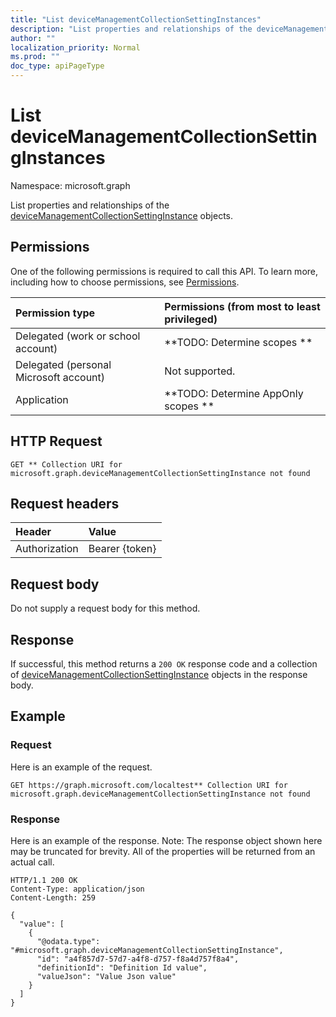 ```yaml
---
title: "List deviceManagementCollectionSettingInstances"
description: "List properties and relationships of the deviceManagementCollectionSettingInstance objects."
author: ""
localization_priority: Normal
ms.prod: ""
doc_type: apiPageType
---
```


# List deviceManagementCollectionSettingInstances

Namespace: microsoft.graph

List properties and relationships of the [deviceManagementCollectionSettingInstance](../resources/devicemanagementcollectionsettinginstance.md) objects.

## Permissions
One of the following permissions is required to call this API. To learn more, including how to choose permissions, see [Permissions](/concepts/permissions-reference.md).

|Permission type|Permissions (from most to least privileged)|
|:---|:---|
|Delegated (work or school account)|**TODO: Determine scopes **|
|Delegated (personal Microsoft account)|Not supported.|
|Application|**TODO: Determine AppOnly scopes **|

## HTTP Request
<!-- {
  "blockType": "ignored"
}
-->
``` http
GET ** Collection URI for microsoft.graph.deviceManagementCollectionSettingInstance not found
```

## Request headers
|Header|Value|
|:---|:---|
|Authorization|Bearer {token}|

## Request body
Do not supply a request body for this method.

## Response
If successful, this method returns a `200 OK` response code and a collection of [deviceManagementCollectionSettingInstance](../resources/devicemanagementcollectionsettinginstance.md) objects in the response body.

## Example

### Request
Here is an example of the request.
<!-- {
  "blockType": "request",
  "name": "get_devicemanagementcollectionsettinginstance"
}
-->
``` http
GET https://graph.microsoft.com/localtest** Collection URI for microsoft.graph.deviceManagementCollectionSettingInstance not found
```

### Response
Here is an example of the response. Note: The response object shown here may be truncated for brevity. All of the properties will be returned from an actual call.
<!-- {
  "blockType": "response",
  "truncated": true,
  "@odata.type": "collection(microsoft.graph.devicemanagementcollectionsettinginstance)"
}
-->
``` http
HTTP/1.1 200 OK
Content-Type: application/json
Content-Length: 259

{
  "value": [
    {
      "@odata.type": "#microsoft.graph.deviceManagementCollectionSettingInstance",
      "id": "a4f857d7-57d7-a4f8-d757-f8a4d757f8a4",
      "definitionId": "Definition Id value",
      "valueJson": "Value Json value"
    }
  ]
}
```

